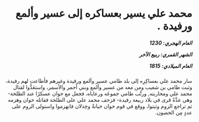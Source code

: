 <h1 dir="rtl">محمد علي يسير بعساكره إلى عسير وألمع ورفيدة .</h1>

<h5 dir="rtl">العام الهجري:  1230

الشهر القمري: ربيع الآخر

العام الميلادي: 1815</h5>

<p dir="rtl">سار محمد علي بعساكِرِه إلى بلد طامي عسير وألمع ورفيدة وغيرهم فأطاعت لهم رفيدة، وثبت طامي بن شعيب ومن معه من عسير وألمع وبني أحمر والأسمر، واستعَدُّوا لقتال محمد علي ومحاربته, ورتَّب طامي جموعَه ورعاياه، فجعل مع حوان عسكرًا عند الطلحة- وهي عدَّةُ قرى في بلاد ربيعة رفيدة- فزحف محمد علي على الطلحة فقاتله حوان وهزمه ثم تراجع الروم وثبتوا، ووقع في قوم حوان خيانةٌ وخِذلان فانهزموا واستولى الروم على عددٍ مِن الحصون.</p></br>
